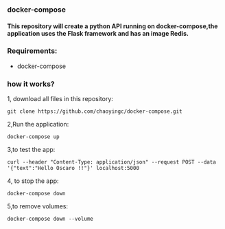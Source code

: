 ### docker-compose
#### This repository will create a python API running on docker-compose,the application uses the Flask framework and has an image Redis.

### Requirements:
- docker-compose

### how it works?
1, download all files in this repository:
```
git clone https://github.com/chaoyingc/docker-compose.git
```
2,Run the application:
```
docker-compose up
```
3,to test the app:
```
curl --header "Content-Type: application/json" --request POST --data '{"text":"Hello Oscaro !!"}' localhost:5000
```

4, to stop the app:
```
docker-compose down
```
5,to remove volumes:
```
docker-compose down --volume
```
